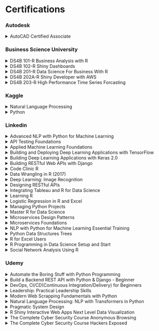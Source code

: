 # Certifications

### Autodesk 

<details>
<summary>   AutoCAD Certified Associate  </summary>
<br/>
 
![image](https://user-images.githubusercontent.com/11299574/135727471-e1bd50a4-dbe4-463f-becb-46748c88a458.png)
 
---
</details>


### Business Science University 

<details>
<summary>    DS4B 101-R Business Analysis with R  </summary>
<br/>
 
![image](https://user-images.githubusercontent.com/11299574/142258292-7e58bd72-a8e7-4ba1-9ad2-9aba9d67bf70.png)
 
---
</details>

<details>
<summary>    DS4B 102-R Shiny Dashboards  </summary>
<br/>
 
![image](https://user-images.githubusercontent.com/11299574/142053344-a29c3fbe-88cc-4aea-a22a-e44b460cefb6.png)
 
---
</details>

<details>
<summary>    DS4B 201-R Data Science For Business With R  </summary>
<br/>
 
![image](https://user-images.githubusercontent.com/11299574/142258392-d21884cb-2448-421a-a58c-9d8401124791.png)
 
---
</details>

<details>
<summary>    DS4B 202A-R Shiny Developer with AWS  </summary>
<br/>
 
![image](https://user-images.githubusercontent.com/11299574/142258494-0b624bec-4b7f-448f-a503-1b0f91f8e0ba.png)
 
---
</details>

<details>
<summary>    DS4B 203-R High Performance Time Series Forcasting  </summary>
<br/>
 
![image](https://user-images.githubusercontent.com/11299574/142258624-03d5eabe-adb2-4a6a-b948-33ecf13493c4.png)
 
---
</details>


### Kaggle 

<details>
<summary>  Natural Language Processing  </summary>
<br/>
 
![Kaggle - Natural Language Processing](https://user-images.githubusercontent.com/11299574/136995231-1e24c062-6a2f-4a5a-a6b6-0720777d905f.png)
 
---
</details>

<details>
<summary> Python </summary>
<br/>
 
![Kaggle - Python](https://user-images.githubusercontent.com/11299574/136995500-be71221f-550d-4fe1-82dd-562be21fa009.png)

---
</details>



### Linkedin 

<details>
<summary>  Advanced NLP with Python for Machine Learning  </summary>
<br/>
 
![image](https://user-images.githubusercontent.com/11299574/135727558-1d16e040-e7a7-4255-9711-1676e34755e7.png)
 
---
</details>


<details>
<summary>  API Testing Foundations  </summary>
<br/>
 
![image](https://user-images.githubusercontent.com/11299574/135727641-405ba402-1297-4570-897e-03ec7cf2088b.png)
 
---
</details>

<details>
<summary>  Applied Machine Learning Foundations  </summary>
<br/>
 
![image](https://user-images.githubusercontent.com/11299574/135727660-a42630bf-e6e4-4e86-ae08-39b5a2a0f104.png)
 
---
</details>

<details>
<summary>  Building and Deploying Deep Learning Applications with TensorFlow  </summary>
<br/>
 
![image](https://user-images.githubusercontent.com/11299574/135727678-2c1d31b9-f69d-48d0-91f0-a22ab6c89e4a.png)
 
---
</details>

<details>
<summary>  Building Deep Learning Applications with Keras 2.0  </summary>
<br/>
 
![image](https://user-images.githubusercontent.com/11299574/135727717-342b46bb-f1ab-42a8-955e-b3e2fb3c7abb.png)
 
---
</details>

<details>
<summary>  Building RESTful Web APIs with Django  </summary>
<br/>
 
![image](https://user-images.githubusercontent.com/11299574/135727753-608a5488-c332-479c-be71-59cbcc19a706.png)
 
---
</details>

<details>
<summary>  Code Clinic R  </summary>
<br/>
 
![image](https://user-images.githubusercontent.com/11299574/141690579-6c534e31-44d2-4a58-b85e-6cd088996e19.png)
 
---
</details>

<details>
<summary>  Data Wrangling in R (2017)  </summary>
<br/>
 
![image](https://user-images.githubusercontent.com/11299574/141690620-5c502726-e6a7-4006-be7e-31032e51d157.png)
 
---
</details>

<details>
<summary> Deep Learning: Image Recognition </summary>
<br/>
 
![image](https://user-images.githubusercontent.com/11299574/141690653-53cdc9be-f0d6-4406-b9c4-15891c83536f.png)
 
---
</details>

<details>
<summary> Designing RESTful APIs </summary>
<br/>
 
![image](https://user-images.githubusercontent.com/11299574/141690685-d12079f4-5de3-492e-a822-1534ad615936.png)
 
---
</details>

<details>
<summary> Integrating Tableau and R for Data Science </summary>
<br/>
 
![image](https://user-images.githubusercontent.com/11299574/141690731-e55aa75b-8040-4efe-8317-6dc5829a36ce.png)
 
---
</details>

<details>
<summary> Learning R </summary>
<br/>
 
![image](https://user-images.githubusercontent.com/11299574/141690760-4cbc7d51-fc89-4f4d-ab24-68ac7ce892f4.png)
 
---
</details>

<details>
<summary> Logistic Regression in R and Excel </summary>
<br/>
 
![image](https://user-images.githubusercontent.com/11299574/141690893-31bd4bcf-2967-41b0-b240-5a51613c22f7.png)
 
---
</details>

<details>
<summary> Managing Python Projects </summary>
<br/>
 
![image](https://user-images.githubusercontent.com/11299574/141690925-12dd6602-48d1-419e-b658-e3ddbe445223.png)
 
---
</details>

<details>
<summary> Master R for Data Science </summary>
<br/>
 
![image](https://user-images.githubusercontent.com/11299574/141690974-195f4500-2421-4e62-8efc-00301ce73c91.png)
 
---
</details>

<details>
<summary> Microservices Design Patterns </summary>
<br/>
 
![image](https://user-images.githubusercontent.com/11299574/141691034-ebccfaa1-965b-4d4c-a549-58fd347b4ba1.png)
 
---
</details>

<details>
<summary> Microservices Foundations </summary>
<br/>
 
![image](https://user-images.githubusercontent.com/11299574/141691083-bba43d83-c53b-4708-ad83-662fa192f91d.png)
 
---
</details>

<details>
<summary> NLP with Python for Machine Learning Essential Training </summary>
<br/>
 
![image](https://user-images.githubusercontent.com/11299574/141691109-7724a72a-ba2a-4526-8f9b-4f62a6998791.png)
 
---
</details>

<details>
<summary> Python Data Structures Trees </summary>
<br/>
 
![image](https://user-images.githubusercontent.com/11299574/141691149-2ffd003b-82e6-4eb4-a096-98a2c3920e48.png)
 
---
</details>

<details>
<summary>  R for Excel Users </summary>
<br/>
 
![image](https://user-images.githubusercontent.com/11299574/141691195-33336729-0672-43df-9f35-156b8bd3efcf.png)
 
---
</details>

<details>
<summary>  R Programming in Data Science Setup and Start </summary>
<br/>
 
![image](https://user-images.githubusercontent.com/11299574/141691227-3acaadcf-a2b0-4d71-8144-1c8a855e1bea.png)
 
---
</details>

<details>
<summary>  Social Network Analysis Using R </summary>
<br/>
 
![image](https://user-images.githubusercontent.com/11299574/141691269-56bbfc24-78ee-438a-b4d2-ff975a17ca8b.png)
 
---
</details>


### Udemy 

<details>
<summary> Automate the Boring Stuff with Python Programming  </summary>
<br/>
 
![image](https://user-images.githubusercontent.com/11299574/136995909-407877ca-9818-4ecf-9ad3-d308d21c11fb.png)
 
---
</details>

<details>
<summary> Build a Backend REST API with Python & Django - Beginner  </summary>
<br/>
 
![image](https://user-images.githubusercontent.com/11299574/136995971-343437d2-8aaa-4c0d-b68d-c3084b5e9530.png)
 
---
</details>

<details>
<summary> DevOps, CI/CD(Continuous Integration/Delivery) for Beginners  </summary>
<br/>
 
![image](https://user-images.githubusercontent.com/11299574/136996280-83a02f5e-eac5-494d-abf9-4b739583bfee.png)
 
---
</details>

<details>
<summary> Leadership: Practical Leadership Skills </summary>
<br/>
 
![image](https://user-images.githubusercontent.com/11299574/136996408-0c2f1e9b-2b80-434b-ad38-e18afd405298.png)
 
---
</details>

<details>
<summary> Modern Web Scrapping Fundamentals with Python </summary>
<br/>
 
![image](https://user-images.githubusercontent.com/11299574/136996668-828cb936-8bbf-4141-b78b-55f8d1667fa2.png)
 
---
</details>

<details>
<summary> Natural Language Processing: NLP with Transformers in Python </summary>
<br/>
 
![image](https://user-images.githubusercontent.com/11299574/136996950-bfdf8482-aaa8-4e8e-adac-9b9abf13ca5c.png)
 
---
</details>

<details>
<summary> Pragmatic System Design </summary>
<br/>
 
![image](https://user-images.githubusercontent.com/11299574/142448494-10debffb-5611-49d3-a1b1-69aac736cadd.png)
 
---
</details>

<details>
<summary> R Shiny Interactive Web Apps Next Level Data Visualization </summary>
<br/>
 
![image](https://user-images.githubusercontent.com/11299574/142448707-ed31d8a5-879b-4d06-ac22-a6a69335a695.png)
 
---
</details>

<details>
<summary> The Complete Cyber Security Course  Anonymous Browsing </summary>
<br/>
 
![image](https://user-images.githubusercontent.com/11299574/142449112-863d24cd-3758-4856-a65c-cb4f9d51155d.png)
 
---
</details>

<details>
<summary> The Complete Cyber Security Course  Hackers Exposed </summary>
<br/>
 
![image](https://user-images.githubusercontent.com/11299574/142449362-78bd0e2c-8a7e-4bf8-b021-6d7b2efc977d.png)
 
---
</details>
